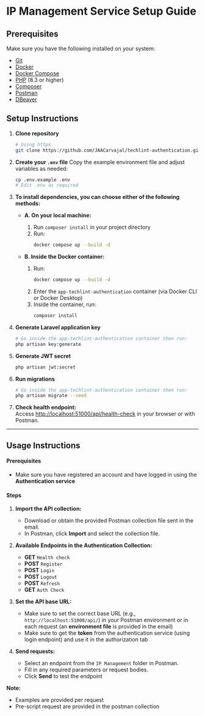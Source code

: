 # IP Management Service Setup Guide

## Prerequisites

Make sure you have the following installed on your system:

- [Git](https://git-scm.com/)
- [Docker](https://www.docker.com/)
- [Docker Compose](https://docs.docker.com/compose/)
- [PHP](https://www.php.net/) (8.3 or higher)
- [Composer](https://getcomposer.org/)
- [Postman](https://www.postman.com/)
- [DBeaver](https://dbeaver.io/)

## Setup Instructions

1. **Clone repository**
    ```sh
    # Using https
    git clone https://github.com/JAACarvajal/techlint-authentication.git
    ```
2. **Create your `.env` file**
   Copy the example environment file and adjust variables as needed:
   ```sh
   cp .env.example .env
   # Edit .env as required
   ```

3. **To install dependencies, you can choose either of the following methods:**

   - **A. On your local machine:**
     1. Run `composer install` in your project directory
     2. Run:
        ```sh
        docker compose up --build -d
        ```
   
   - **B. Inside the Docker container:**
     1. Run:
        ```sh
        docker compose up --build -d
        ```
     2. Enter the `app-techlint-authentication` container (via Docker CLI or Docker Desktop)
     3. Inside the container, run:
        ```sh
        composer install
        ```

4. **Generate Laravel application key**
   ```sh
   # Go inside the app-techlint-authentication container then run:
   php artisan key:generate
   ```

5. **Generate JWT secret**

   ```sh
   php artisan jwt:secret
   ```

6. **Run migrations**
    ```sh
    # Go inside the app-techlint-authentication container then run:
    php artisan migrate --seed
    ```

7. **Check health endpoint:**  
   Access [http://localhost:51000/api/health-check](http://localhost:51000/api/health-check) in your browser or with Postman.

---

## Usage Instructions

#### Prerequisites

- Make sure you have registered an account and have logged in using the **Authentication service**

#### Steps

1. **Import the API collection:**  
   - Download or obtain the provided Postman collection file sent in the email.
   - In Postman, click **Import** and select the collection file.

2. **Available Endpoints in the Authentication Collection:**
   - **GET** `Health check`
   - **POST** `Register`
   - **POST** `Login`
   - **POST** `Logout`
   - **POST** `Refresh`
   - **GET** `Auth Check`

3. **Set the API base URL:**  
   - Make sure to set the correct base URL (e.g., `http://localhost:51000/api/`) in your Postman environment or in each request (an **environment file** is provided in the email)
   - Make sure to get the **token** from the authentication service (using login endpoint) and use it in the authorization tab

4. **Send requests:**  
   - Select an endpoint from the `IP Management` folder in Postman.
   - Fill in any required parameters or request bodies.
   - Click **Send** to test the endpoint

**Note:**  
- Examples are provided per request
- Pre-script request are provided in the postman collection
